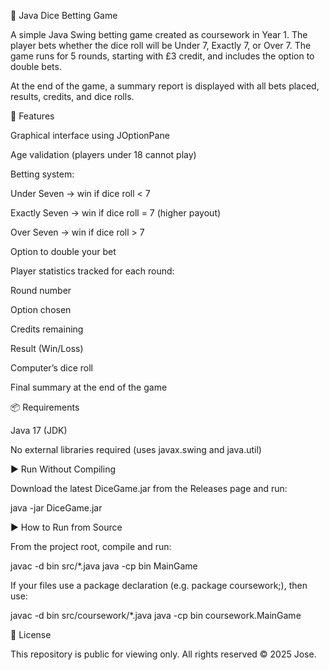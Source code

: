 🎲 Java Dice Betting Game

A simple Java Swing betting game created as coursework in Year 1.
The player bets whether the dice roll will be Under 7, Exactly 7, or Over 7.
The game runs for 5 rounds, starting with £3 credit, and includes the option to double bets.

At the end of the game, a summary report is displayed with all bets placed, results, credits, and dice rolls.

🚀 Features

Graphical interface using JOptionPane

Age validation (players under 18 cannot play)

Betting system:

Under Seven → win if dice roll < 7

Exactly Seven → win if dice roll = 7 (higher payout)

Over Seven → win if dice roll > 7

Option to double your bet

Player statistics tracked for each round:

Round number

Option chosen

Credits remaining

Result (Win/Loss)

Computer’s dice roll

Final summary at the end of the game

📦 Requirements

Java 17 (JDK)

No external libraries required (uses javax.swing and java.util)

▶️ Run Without Compiling

Download the latest DiceGame.jar from the Releases page and run:

java -jar DiceGame.jar

▶️ How to Run from Source

From the project root, compile and run:

javac -d bin src/*.java
java -cp bin MainGame

If your files use a package declaration (e.g. package coursework;), then use:

javac -d bin src/coursework/*.java
java -cp bin coursework.MainGame

📜 License

This repository is public for viewing only.
All rights reserved © 2025 Jose.
